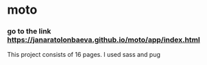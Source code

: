 # moto
### go to the link  https://janaratolonbaeva.github.io/moto/app/index.html
This project consists of 16 pages. 
I used sass and pug
